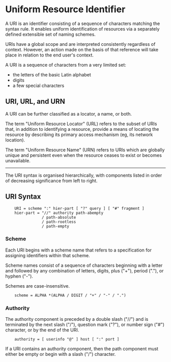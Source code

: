# Uniform Resource Identifier

A URI is an identifier consisting of a sequence of characters matching the syntax rule. 
It enables uniform identification of resources via a separately defined extensible set of naming schemes.

URIs have a global scope and are interpreted consistently regardless of context.
However, an action made on the basis of that reference will take place in relation to the end user's context.

A URI is a sequence of characters from a very limited set:
- the letters of the basic Latin alphabet
- digits
- a few special characters

## URI, URL, and URN

A URI can be further classified as a locator, a name, or both.

The term "Uniform Resource Locator" (URL) refers to the subset of URIs that, in addition to identifying a resource, provide a means of locating the resource by describing its primary access mechanism (eg, its network location).

The term "Uniform Resource Name" (URN) refers to URIs which are globally unique and persistent even when the resource ceases to exist or becomes unavailable.

---

The URI syntax is organised hierarchically, with components listed in order of decreasing significance from left to right. 

## URI Syntax

```
    URI = scheme ":" hier-part [ "?" query ] [ "#" fragment ]
    hier-part = "//" authority path-abempty
                / path-absolute
                / path-rootless
                / path-empty
```

### Scheme

Each URI begins with a scheme name that refers to a specification for assigning identifiers within that scheme.

Scheme names consist of a sequence of characters beginning with a letter and followed by any combination of letters, digits, plus ("+"), period ("."), or hyphen ("-").

Schemes are case-insensitive.

```
    scheme = ALPHA *(ALPHA / DIGIT / "+" / "-" / ".")
```

### Authority

The authority component is preceded by a double slash ("//") and is terminated by the next slash ("/"), question mark ("?"), or number sign ("#") character, or by the end of the URI.

```
    authority = [ userinfo "@" ] host [ ":" port ]
```

If a URI contains an authority component, then the path component must either be empty or begin with a slash ("/") character.

